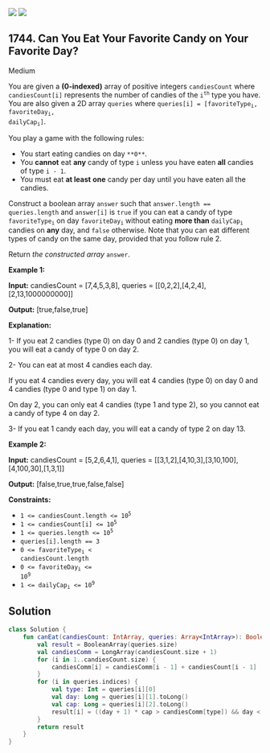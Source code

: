 [![](https://img.shields.io/github/stars/javadev/LeetCode-in-Kotlin?label=Stars&style=flat-square)](https://github.com/javadev/LeetCode-in-Kotlin)
[![](https://img.shields.io/github/forks/javadev/LeetCode-in-Kotlin?label=Fork%20me%20on%20GitHub%20&style=flat-square)](https://github.com/javadev/LeetCode-in-Kotlin/fork)

## 1744\. Can You Eat Your Favorite Candy on Your Favorite Day?

Medium

You are given a **(0-indexed)** array of positive integers `candiesCount` where `candiesCount[i]` represents the number of candies of the <code>i<sup>th</sup></code> type you have. You are also given a 2D array `queries` where <code>queries[i] = [favoriteType<sub>i</sub>, favoriteDay<sub>i</sub>, dailyCap<sub>i</sub>]</code>.

You play a game with the following rules:

*   You start eating candies on day `**0**`.
*   You **cannot** eat **any** candy of type `i` unless you have eaten **all** candies of type `i - 1`.
*   You must eat **at least** **one** candy per day until you have eaten all the candies.

Construct a boolean array `answer` such that `answer.length == queries.length` and `answer[i]` is `true` if you can eat a candy of type <code>favoriteType<sub>i</sub></code> on day <code>favoriteDay<sub>i</sub></code> without eating **more than** <code>dailyCap<sub>i</sub></code> candies on **any** day, and `false` otherwise. Note that you can eat different types of candy on the same day, provided that you follow rule 2.

Return _the constructed array_ `answer`.

**Example 1:**

**Input:** candiesCount = [7,4,5,3,8], queries = \[\[0,2,2],[4,2,4],[2,13,1000000000]]

**Output:** [true,false,true]

**Explanation:** 

1- If you eat 2 candies (type 0) on day 0 and 2 candies (type 0) on day 1, you will eat a candy of type 0 on day 2. 

2- You can eat at most 4 candies each day. 

If you eat 4 candies every day, you will eat 4 candies (type 0) on day 0 and 4 candies (type 0 and type 1) on day 1. 

On day 2, you can only eat 4 candies (type 1 and type 2), so you cannot eat a candy of type 4 on day 2. 

3- If you eat 1 candy each day, you will eat a candy of type 2 on day 13.

**Example 2:**

**Input:** candiesCount = [5,2,6,4,1], queries = \[\[3,1,2],[4,10,3],[3,10,100],[4,100,30],[1,3,1]]

**Output:** [false,true,true,false,false]

**Constraints:**

*   <code>1 <= candiesCount.length <= 10<sup>5</sup></code>
*   <code>1 <= candiesCount[i] <= 10<sup>5</sup></code>
*   <code>1 <= queries.length <= 10<sup>5</sup></code>
*   `queries[i].length == 3`
*   <code>0 <= favoriteType<sub>i</sub> < candiesCount.length</code>
*   <code>0 <= favoriteDay<sub>i</sub> <= 10<sup>9</sup></code>
*   <code>1 <= dailyCap<sub>i</sub> <= 10<sup>9</sup></code>

## Solution

```kotlin
class Solution {
    fun canEat(candiesCount: IntArray, queries: Array<IntArray>): BooleanArray {
        val result = BooleanArray(queries.size)
        val candiesComm = LongArray(candiesCount.size + 1)
        for (i in 1..candiesCount.size) {
            candiesComm[i] = candiesComm[i - 1] + candiesCount[i - 1]
        }
        for (i in queries.indices) {
            val type: Int = queries[i][0]
            val day: Long = queries[i][1].toLong()
            val cap: Long = queries[i][2].toLong()
            result[i] = ((day + 1) * cap > candiesComm[type]) && day < candiesComm[type + 1]
        }
        return result
    }
}
```